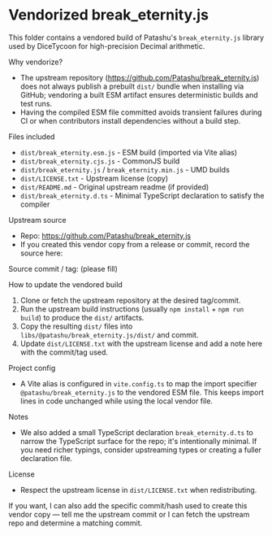 Vendorized break_eternity.js
===========================

This folder contains a vendored build of Patashu's `break_eternity.js` library used by DiceTycoon for high-precision Decimal arithmetic.

Why vendorize?
- The upstream repository (https://github.com/Patashu/break_eternity.js) does not always publish a prebuilt `dist/` bundle when installing via GitHub; vendoring a built ESM artifact ensures deterministic builds and test runs.
- Having the compiled ESM file committed avoids transient failures during CI or when contributors install dependencies without a build step.

Files included
- `dist/break_eternity.esm.js` - ESM build (imported via Vite alias)
- `dist/break_eternity.cjs.js` - CommonJS build
- `dist/break_eternity.js` / `break_eternity.min.js` - UMD builds
- `dist/LICENSE.txt` - Upstream license (copy)
- `dist/README.md` - Original upstream readme (if provided)
- `dist/break_eternity.d.ts` - Minimal TypeScript declaration to satisfy the compiler

Upstream source
- Repo: https://github.com/Patashu/break_eternity.js
- If you created this vendor copy from a release or commit, record the source here:

Source commit / tag: (please fill)

How to update the vendored build
1. Clone or fetch the upstream repository at the desired tag/commit.
2. Run the upstream build instructions (usually `npm install` + `npm run build`) to produce the `dist/` artifacts.
3. Copy the resulting `dist/` files into `libs/@patashu/break_eternity.js/dist/` and commit.
4. Update `dist/LICENSE.txt` with the upstream license and add a note here with the commit/tag used.

Project config
- A Vite alias is configured in `vite.config.ts` to map the import specifier `@patashu/break_eternity.js` to the vendored ESM file. This keeps import lines in code unchanged while using the local vendor file.

Notes
- We also added a small TypeScript declaration `break_eternity.d.ts` to narrow the TypeScript surface for the repo; it's intentionally minimal. If you need richer typings, consider upstreaming types or creating a fuller declaration file.

License
- Respect the upstream license in `dist/LICENSE.txt` when redistributing.

If you want, I can also add the specific commit/hash used to create this vendor copy — tell me the upstream commit or I can fetch the upstream repo and determine a matching commit.

<!-- markdownlint-disable-file -->